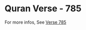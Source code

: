 # Quran Verse - 785 

For more infos, See [Verse 785](https://www.quranbookk.com/quran/search?q=785)